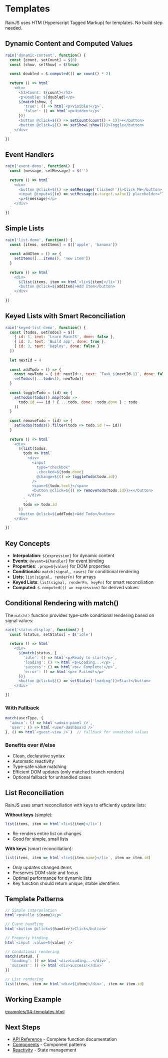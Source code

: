 # Templates

RainJS uses HTM (Hyperscript Tagged Markup) for templates. No build step needed.

## Dynamic Content and Computed Values

```javascript
rain('dynamic-content', function() {
  const [count, setCount] = $(0)
  const [show, setShow] = $(true)
  
  const doubled = $.computed(() => count() * 2)
  
  return () => html`
    <div>
      <h3>Count: ${count}</h3>
      <p>Double: ${doubled}</p>
      ${match(show, {
        'true': () => html`<p>Visible!</p>`,
        'false': () => html`<p>Hidden!</p>`
      })}
      <button @click=${() => setCount(count() + 1)}>+</button>
      <button @click=${() => setShow(!show())}>Toggle</button>
    </div>
  `
})
```

## Event Handlers

```javascript
rain('event-demo', function() {
  const [message, setMessage] = $('')
  
  return () => html`
    <div>
      <button @click=${() => setMessage('Clicked!')}>Click Me</button>
      <input @input=${(e) => setMessage(e.target.value)} placeholder="Type here" />
      <p>${message}</p>
    </div>
  `
})
```

## Simple Lists

```javascript
rain('list-demo', function() {
  const [items, setItems] = $(['apple', 'banana'])
  
  const addItem = () => {
    setItems([...items(), 'new item'])
  }
  
  return () => html`
    <div>
      ${list(items, item => html`<li>${item}</li>`)}
      <button @click=${addItem}>Add Item</button>
    </div>
  `
})
```

## Keyed Lists with Smart Reconciliation

```javascript
rain('keyed-list-demo', function() {
  const [todos, setTodos] = $([
    { id: 1, text: 'Learn RainJS', done: false },
    { id: 2, text: 'Build app', done: true },
    { id: 3, text: 'Deploy', done: false }
  ])
  
  let nextId = 4
  
  const addTodo = () => {
    const newTodo = { id: nextId++, text: `Task ${nextId-1}`, done: false }
    setTodos([...todos(), newTodo])
  }
  
  const toggleTodo = (id) => {
    setTodos(todos().map(todo => 
      todo.id === id ? { ...todo, done: !todo.done } : todo
    ))
  }
  
  const removeTodo = (id) => {
    setTodos(todos().filter(todo => todo.id !== id))
  }
  
  return () => html`
    <div>
      ${list(todos, 
        todo => html`
          <div>
            <input 
              type="checkbox" 
              .checked=${todo.done}
              @change=${() => toggleTodo(todo.id)}
            />
            <span>${todo.text}</span>
            <button @click=${() => removeTodo(todo.id)}>×</button>
          </div>
        `,
        todo => todo.id
      )}
      <button @click=${addTodo}>Add Todo</button>
    </div>
  `
})
```

## Key Concepts

- **Interpolation**: `${expression}` for dynamic content
- **Events**: `@event=${handler}` for event binding  
- **Properties**: `.prop=${value}` for DOM properties
- **Conditionals**: `match(signal, cases)` for conditional rendering
- **Lists**: `list(signal, renderFn)` for arrays
- **Keyed Lists**: `list(signal, renderFn, keyFn)` for smart reconciliation
- **Computed**: `$.computed(() => expression)` for derived values

## Conditional Rendering with match()

The `match()` function provides type-safe conditional rendering based on signal values:

```javascript
rain('status-display', function() {
  const [status, setStatus] = $('idle')
  
  return () => html`
    <div>
      ${match(status, {
        'idle': () => html`<p>Ready to start</p>`,
        'loading': () => html`<p>Loading...</p>`,
        'success': () => html`<p>✓ Complete!</p>`,
        'error': () => html`<p>✗ Failed!</p>`
      })}
      <button @click=${() => setStatus('loading')}>Start</button>
    </div>
  `
})
```

### With Fallback

```javascript
match(userType, {
  'admin': () => html`<admin-panel />`,
  'user': () => html`<user-dashboard />`
}, () => html`<guest-view />`)  // fallback for unmatched values
```

### Benefits over if/else
- Clean, declarative syntax
- Automatic reactivity
- Type-safe value matching
- Efficient DOM updates (only matched branch renders)
- Optional fallback for unhandled cases

## List Reconciliation

RainJS uses smart reconciliation with keys to efficiently update lists:

**Without keys** (simple):
```javascript
list(items, item => html`<li>${item}</li>`)
```
- Re-renders entire list on changes
- Good for simple, small lists

**With keys** (smart reconciliation):
```javascript
list(items, item => html`<li>${item.name}</li>`, item => item.id)
```
- Only updates changed items
- Preserves DOM state and focus
- Optimal performance for dynamic lists
- Key function should return unique, stable identifiers

## Template Patterns

```javascript
// Simple interpolation
html`<p>Hello ${name}</p>`

// Event handling
html`<button @click=${handler}>Click</button>`

// Property binding
html`<input .value=${value} />`

// Conditional rendering
match(status, {
  'loading': () => html`<div>Loading...</div>`,
  'success': () => html`<div>Success!</div>`
})

// List rendering
list(items, item => html`<div>${item}</div>`, item => item.id)
```

## Working Example

[examples/04-templates.html](../examples/04-templates.html)

## Next Steps

- [API Reference](api.md) - Complete function documentation
- [Components](components.md) - Component patterns  
- [Reactivity](reactivity.md) - State management